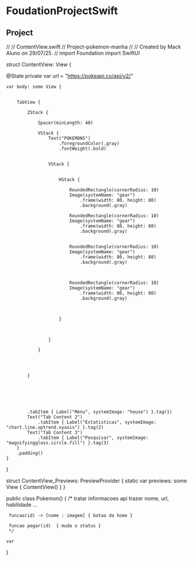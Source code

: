 # FoudationProjectSwift



## Project

//
//  ContentView.swift
//  Project-pokemon-manha
//
//  Created by Mack Aluno on 29/07/25.
//
import Foundation
import SwiftUI

struct ContentView: View {
    
   @State private var url = "https://pokeapi.co/api/v2/"
    
    var body: some View {
    
 
        TabView {
            
            ZStack {
                
                Spacer(minLength: 40)
                
                VStack {
                    Text("POKEMONS")
                        .foregroundColor(.gray)
                        .fontWeight(.bold)
                    
                        
                    VStack {
                        
                    
                        HStack {
                            
                            RoundedRectangle(cornerRadius: 10)
                            Image(systemName: "gear")
                                .frame(width: 80, height: 80)
                                .background(.gray)
                            
                            RoundedRectangle(cornerRadius: 10)
                            Image(systemName: "gear")
                                .frame(width: 80, height: 80)
                                .background(.gray)
                            
                            
                            RoundedRectangle(cornerRadius: 10)
                            Image(systemName: "gear")
                                .frame(width: 80, height: 80)
                                .background(.gray)
                            
                            
                            
                            RoundedRectangle(cornerRadius: 10)
                            Image(systemName: "gear")
                                .frame(width: 80, height: 80)
                                .background(.gray)
                            
                            
                            
                        }
                        
                        
                        
                    }
                    
                }
                
                
            
                
            }
            
            
            
        
            
            
            .tabItem { Label("Menu", systemImage: "house") }.tag(1)
            Text("Tab Content 2")
                .tabItem { Label("Estatisticas", systemImage: "chart.line.uptrend.xyaxis") }.tag(2)
            Text("Tab Content 3")
                .tabItem { Label("Pesquisar", systemImage: "magnifyingglass.circle.fill") }.tag(3)
        }
        .padding()
    }
        
}

struct ContentView_Previews: PreviewProvider {
    static var previews: some View {
        ContentView()
    }
}


public class Pokemon() {
    /*
     tratar informacoes api
     trazer nome, url, habilidade ...
     
     funcao(id) -> [nome : imagem] { botao da home }
     
     funcao pegar(id)  { muda o status }
     */
    
    var
}

